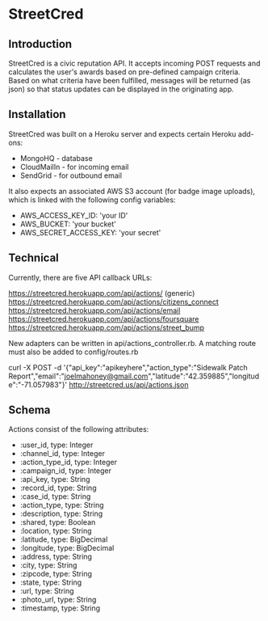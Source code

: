 StreetCred
====

Introduction
------------

StreetCred is a civic reputation API.  It accepts incoming POST requests and calculates the user's awards based on pre-defined campaign criteria. Based on what criteria have been fulfilled, messages will be returned (as json) so that status updates can be displayed in the originating app.

Installation
-------------

StreetCred was built on a Heroku server and expects certain Heroku add-ons:

- MongoHQ - database
- CloudMailIn - for incoming email
- SendGrid - for outbound email

It also expects an associated AWS S3 account (for badge image uploads), which is linked with the following config variables:

- AWS_ACCESS_KEY_ID: 'your ID'
- AWS_BUCKET: 'your bucket'
- AWS_SECRET_ACCESS_KEY: 'your secret'

Technical
-------------

Currently, there are five API callback URLs:

https://streetcred.herokuapp.com/api/actions/ (generic)
https://streetcred.herokuapp.com/api/actions/citizens_connect
https://streetcred.herokuapp.com/api/actions/email
https://streetcred.herokuapp.com/api/actions/foursquare
https://streetcred.herokuapp.com/api/actions/street_bump

New adapters can be written in api/actions_controller.rb.  A matching route must also be added to config/routes.rb


curl -X POST -d '{"api_key":"apikeyhere","action_type":"Sidewalk Patch Report","email":"joelmahoney@gmail.com","latitude":"42.359885","longitude":"-71.057983"}' http://streetcred.us/api/actions.json

Schema
-------------

Actions consist of the following attributes:
  
- :user_id, type: Integer
- :channel_id, type: Integer
- :action_type_id, type: Integer
- :campaign_id, type: Integer
- :api_key, type: String
- :record_id, type: String
- :case_id, type: String
- :action_type, type: String
- :description, type: String
- :shared, type: Boolean
- :location, type: String
- :latitude, type: BigDecimal
- :longitude, type: BigDecimal
- :address, type: String
- :city, type: String
- :zipcode, type: String
- :state, type: String
- :url, type: String
- :photo_url, type: String
- :timestamp, type: String